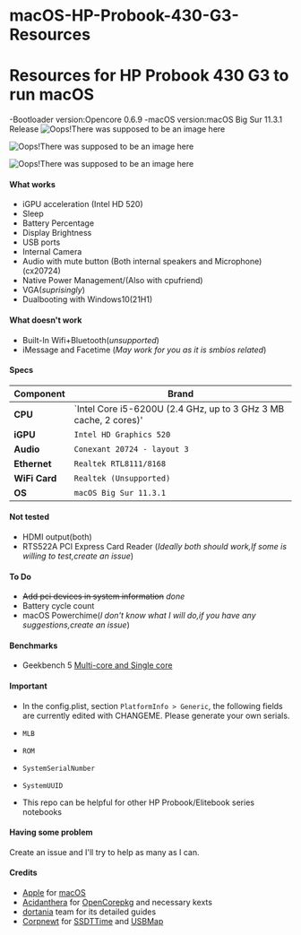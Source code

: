 # macOS-HP-Probook-430-G3-Resources
Resources for HP Probook 430 G3 to run macOS
============================================

-Bootloader version:Opencore 0.6.9
-macOS version:macOS Big Sur 11.3.1 Release
![Oops!There was supposed to be an image here](https://user-images.githubusercontent.com/84245065/119499806-b8e0b900-bd84-11eb-8607-9476fbbfde9d.png)

![Oops!There was supposed to be an image here](https://user-images.githubusercontent.com/84245065/119499843-c26a2100-bd84-11eb-8bc7-a26cf0b433c4.png)

![Oops!There was supposed to be an image here](https://user-images.githubusercontent.com/84245065/119499872-c8600200-bd84-11eb-8485-282e9efa092c.png)


#### What works
- iGPU acceleration (Intel HD 520)
- Sleep
- Battery Percentage
- Display Brightness
- USB ports
- Internal Camera
- Audio with mute button (Both internal speakers and Microphone) (cx20724)
- Native Power Management/(Also with cpufriend)
- VGA(*suprisingly*)
- Dualbooting with Windows10(21H1)

#### What doesn't work
- Built-In Wifi+Bluetooth(*unsupported*)
- iMessage and Facetime (*May work for you as it is smbios related*)

#### Specs

| Component      | Brand                                                            |
|----------------|------------------------------------------------------------------|
| **CPU**        | `Intel Core i5-6200U (2.4 GHz, up to 3 GHz 3 MB cache, 2 cores)' |   
| **iGPU**       | `Intel HD Graphics 520 `                                         |
| **Audio**      | `Conexant 20724 - layout 3`                                      |
| **Ethernet**   | `Realtek RTL8111/8168`                                           |
| **WiFi Card**  | `Realtek (Unsupported)`                                          |
| **OS**         | `macOS Big Sur 11.3.1`                                           |

#### Not tested
- HDMI output(both)
- RTS522A PCI Express Card Reader
(*Ideally both should work,If some is willing to test,create an issue*)

#### To Do
- ~~Add pci devices in system information~~ *done*
- Battery cycle count
- macOS Powerchime(*I don't know what I will do,if you have any suggestions,create an issue*)

#### Benchmarks
- Geekbench 5 [Multi-core and Single core](https://browser.geekbench.com/v5/cpu/8013906)

#### Important
- In the config.plist, section `PlatformInfo > Generic`, the following fields are currently edited with CHANGEME. Please  generate your own serials. 
 - `MLB`
  - `ROM`
  - `SystemSerialNumber` 
  - `SystemUUID`

- This repo can be helpful for other HP Probook/Elitebook series notebooks

#### Having some problem
Create an issue and I'll try to help as many as I can.

#### Credits
- [Apple](https://apple.com) for [macOS](https://www.apple.com/macos/big-sur/)
- [Acidanthera](https://github.com/Acidanthera) for [OpenCorepkg](https://github.com/acidanthera/OpenCorePkg) and necessary kexts
- [dortania](https://github.com/dortania) team for its detailed guides
- [Corpnewt](https://github.com/CorpNewt) for [SSDTTime](https://github.com/corpnewt/SSDTTime) and [USBMap](https://github.com/corpnewt/USBMap)
